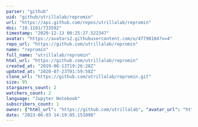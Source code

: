 ```yaml
---
parser: "github"
uid: "github/utrillalab/repromin"
url: "https://api.github.com/repos/utrillalab/repromin"
doi: "10.1101/733592"
timestamp: "2020-12-13 00:25:27.522347"
avatar: "https://avatars2.githubusercontent.com/u/47798164?v=4"
repo_url: "https://github.com/utrillalab/repromin"
name: "repromin"
full_name: "utrillalab/repromin"
html_url: "https://github.com/utrillalab/repromin"
created_at: "2019-08-13T19:26:28Z"
updated_at: "2020-07-23T01:59:58Z"
clone_url: "https://github.com/utrillalab/repromin.git"
size: 95
stargazers_count: 2
watchers_count: 2
language: "Jupyter Notebook"
subscribers_count: 1
owner: {"html_url": "https://github.com/utrillalab", "avatar_url": "https://avatars2.githubusercontent.com/u/47798164?v=4", "login": "utrillalab", "type": "Organization"}
date: "2023-06-03 14:19:05.151098"
---
```


